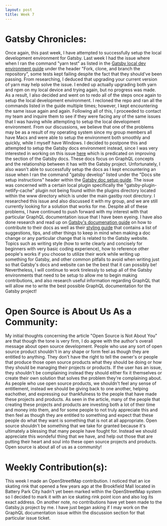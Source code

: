 ```yaml
---
layout: post
title: Week 7
---
```


# Gatsby Chronicles:

Once again, this past week, I have attempted to successfully setup the local development environment for Gatsby. Last week I had the issue where when I ran the command "yarn test" as listed in the [Gatsby local dev environment guide](https://www.gatsbyjs.org/contributing/setting-up-your-local-dev-environment/) under the header "Fork, clone, and branch the repository", some tests kept failing despite the fact that they should've been passing. From researching, I deduced that upgrading your current version of yarn may help solve the issue. I ended up actually upgrading both yarn and npm on my local device and trying again, but no progress was made. As a result, I also decided and went on to redo all of the steps once again to setup the local development environment. I recloned the repo and ran all the commands listed in the guide multiple times; however, I kept encountering the same issue again and again. Following all of this, I proceeded to contact my team and inquire them to see if they were facing any of the same issues that I was having while attempting to setup the local development environment. From our discussions, we believe that one of the problems may be as a result of my operating system since my group members all have Macs and were able to setup the environment both smoothly and quickly, while I myself have Windows. I decided to postpone this and attempted to setup the Gatsby docs environment instead, since I was very interested in working on this issue [here](https://github.com/gatsbyjs/gatsby/issues/21962) which is predicated on improving the section of the Gatsby docs. These docs focus on GraphQL concepts and the relationship between it has with the Gatsby project. Unfortunately, I also wasn't able to successfully setup the docs as I kept encountering an issue when I ran the command "gatsby develop" listed under the "Docs site setup instructions" header within the [Gatsby doc setup guide](https://www.gatsbyjs.org/contributing/docs-contributions#docs-site-setup-instructions). The issue was concerned with a certain local plugin specifically the "gatsby-plugin-netlify-cache" plugin not being found within the plugins directory located within the www directory which is under the main gastby root directory. I researched this issue and also discussed it with my group, and we are still currently looking for a solution that works for me. Despite all of these problems, I have continued to push forward with my interest with that particular GraphQL documentation issue that I have been eyeing. I have also done research and read up on [Gatsby's documenation guide](https://www.gatsbyjs.org/contributing/docs-contributions#docs-site-setup-instructions) on how to contribute to their docs as well as their [styling guide](https://www.gatsbyjs.org/contributing/gatsby-style-guide/) that contains a list of suggestions, tips, and other things to keep in mind when making a doc change or any particular change that is related to the Gatsby website. Topics such as writing style (how to write clearly and concisely for beginners with very basic coding experience), how to reference other people's works if you choose to utilize their work while writing up something for Gatsby, and other common pitfalls to avoid when writing just so that Gatsby's docs and website can be the best that it can possibly be! Nevertheless, I will continue to work tirelessly to setup all of the Gatsby environments that need to be setup to allow me to begin making contributions, and also research useful information regarding GraphQL that will allow me to write the best possible GraphQL documentation for the Gatsby project!

# Open Source is About Us As a Community:

My initial thoughts concerning the article "Open Source is Not About You" are that though the tone is very firm, I do agree with the author's overall message about open source development. People who use any sort of open source product shouldn't in any shape or form feel as though they are entitled to anything. They don't have the right to tell the owner's or people that produce those open source products what they should be doing or how they should be managing their projects or products. If the user has an issue, they shouldn't be complaining instead they should either fix it themselves or create their own solution that solves the problem they're complaining about. As people who use open source products, we shouldn't feel any sense of entitlement, instead we should be giving back to one another, helping eachother, and expressing our thankfulness to the people that have made these projects and products. As seen in the article, many of the people that creating these projects and products are investing both a lot of their time and money into them, and for some people to not truly appreciate this and then feel as though they are entitled to something and expect that these people do what they want is something that is not at all appropriate. Open source shouldn't be something that we take for granted because it's ultimately a blessing that many people have fought for. Instead we should appreciate this wondeful thing that we have, and help out those that are putting their heart and soul into these open source projects and products. Open source is about all of us as a community!

# Weekly Contribution(s):
This week I made an OpenStreetMap contribution. I noticed that an ice skating rink that opened a few years ago at the Brookfield Mall located in Battery Park City hadn't yet been marked within the OpenStreetMap system so I decided to mark it with an ice skating rink point icon and also log its exact address. On another note, no contributions have yet been made to the Gatsby.js project by me. I have just began asking if I may work on the GraphQL documentation issue within the discussion section for that particular issue ticket.
